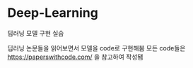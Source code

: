 # Deep-Learning
딥러닝 모델 구현 실습

딥러닝 논문들을 읽어보면서 모델을 code로 구현해봄
모든 code들은 https://paperswithcode.com/ 을 참고하여 작성됌
